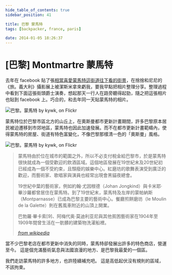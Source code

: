 ```yaml
---
hide_table_of_contents: true
sidebar_position: 41

title: 巴黎 蒙馬特
tags: [backpacker, france, paris]

date: 2014-01-05 18:26:37
---
```


[巴黎] Montmartre 蒙馬特
=======================

去年在 facebook 貼了張[相當喜愛蒙馬特這街道往下看的街景](http://goo.gl/6MJyn)，在捨捨和尼尼的《旅。義大利》攝影展上被潔斯米拿來虧我，要我早點把相片整理分享。整理過程中看到下面這張街頭爵士演奏，想起那天一行人在路旁聽得起勁，隨之把這張相片也貼到 facebook 上。巧合的，和去年同一天貼蒙馬特的相片。

![巴黎。蒙馬特 by kywk, on Flickr](http://farm8.staticflickr.com/7241/7332278926_8e324f4093_c.jpg)

蒙馬特位於巴黎市區北方的山丘上，在奧斯曼都市更新計畫期間，許多巴黎原本居民被迫遷移到市郊地區，蒙馬特也因此加速發展。而不在都市更新計畫範疇內，使得蒙馬特的房屋、街道有特色富變化，不像巴黎那樣清一色的「奧斯曼」風格。

![巴黎。蒙馬特 by kywk, on Flickr](http://farm8.staticflickr.com/7081/7339859950_78d7c68469.jpg)

> 蒙馬特由於位在城市的範圍之外，所以不必支付稅金給巴黎市，於是蒙馬特很快就成為一個受歡迎的飲酒區域。這個地區發展在19世紀末及20世紀初已經成為一個不受約束，且頹廢的娛樂中心。紅磨坊的歌舞表演受到廣泛的歡迎，而藝術家、歌唱家與演員也經常出現會黑貓夜總會。  
> 
> 19世紀中葉的藝術家，例如約翰·尤因根德（Johan Jongkind）與卡米耶·畢沙羅都曾居住在蒙馬特。到了19世紀末，蒙馬特及左岸的蒙帕納斯（Montparnasse）已成為巴黎主要的藝術中心。餐廳煎餅磨坊（le Moulin de la Galette）則在舊風車附近的山頂上開業。 
>  
> 巴勃羅·畢卡索[9]、阿梅代奥·莫迪利亚尼與其他貧困藝術家在1904年至1909年間曾生活在一骯髒的建築物洗濯船裡。
>
> _[from wikipedia](http://goo.gl/alvpe)_

當不少巴黎老店在都市更新中消失的同時，蒙馬特卻發展出許多的特色商店，營運至今。
這是個充滿藝術氣息與法國浪漫的地方、是巴黎我最愛的一個區。

我們走訪蒙馬特的許多地方，也許陸續補充吧。
這是高低起伏沒有規則的區域，不該拘束。
